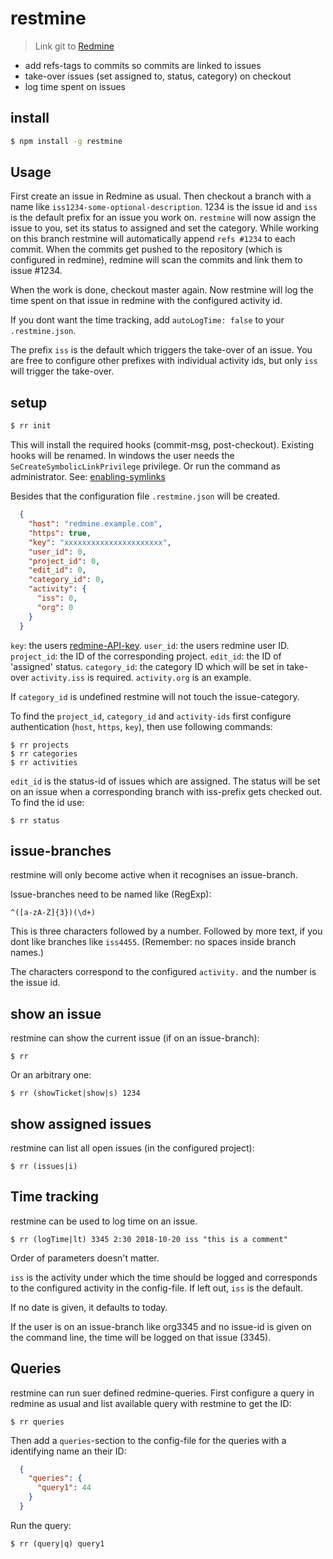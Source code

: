 # restmine

> Link git to [Redmine](https://www.redmine.org/)

* add refs-tags to commits so commits are linked to issues
* take-over issues (set assigned to, status, category) on checkout
* log time spent on issues

## install

```sh
$ npm install -g restmine
```

## Usage

First create an issue in Redmine as usual. Then checkout a branch with a name
like `iss1234-some-optional-description`. 1234 is the issue id and `iss` is the
default prefix for an issue you work on. `restmine` will now assign the issue
to you, set its status to assigned and set the category. While working on this
branch restmine will automatically append `refs #1234` to each commit. When the
commits get pushed to the repository (which is configured in redmine), redmine
will scan the commits and link them to issue #1234.

When the work is done, checkout master again. Now restmine will log the time
spent on that issue in redmine with the configured activity id.

If you dont want the time tracking, add `autoLogTime: false` to your `.restmine.json`.


The prefix `iss` is the default which triggers the take-over of an issue. You
are free to configure other prefixes with individual activity ids, but only
`iss` will trigger the take-over.


## setup

```sh
$ rr init
```

This will install the required hooks (commit-msg, post-checkout). Existing
hooks will be renamed. In windows the user needs the
`SeCreateSymbolicLinkPrivilege` privilege. Or run the command as administrator.
See: [enabling-symlinks](https://ember-cli.com/user-guide/#enabling-symlinks)

Besides that the configuration file `.restmine.json` will be created.

``` json
  {
    "host": "redmine.example.com",
    "https": true,
    "key": "xxxxxxxxxxxxxxxxxxxxxx",
    "user_id": 0,
    "project_id": 0,
    "edit_id": 0,
    "category_id": 0,
    "activity": {
      "iss": 0,
      "org": 0
    }
  }
```

`key`: the users [redmine-API-key](http://www.redmine.org/projects/redmine/wiki/Rest_api#Authentication).
`user_id`: the users redmine user ID.
`project_id`: the ID of the corresponding project.
`edit_id`: the ID of 'assigned' status.
`category_id`: the category ID which will be set in take-over
`activity.iss` is required. `activity.org` is an example.

If `category_id` is undefined restmine will not touch the issue-category.

To find the `project_id`, `category_id` and `activity-ids` first configure
authentication (`host`, `https`, `key`), then use following commands:

    $ rr projects
    $ rr categories
    $ rr activities

`edit_id` is the status-id of issues which are assigned. The status will be set
on an issue when a corresponding branch with iss-prefix gets checked out. To
find the id use:

    $ rr status


## issue-branches

restmine will only become active when it recognises an issue-branch.

Issue-branches need to be named like (RegExp):

    ^([a-zA-Z]{3})(\d+)

This is three characters followed by a number. Followed by more text, if you
dont like branches like `iss4455`. (Remember: no spaces inside branch names.)

The characters correspond to the configured `activity.`
and the number is the issue id.

## show an issue

restmine can show the current issue (if on an issue-branch):

    $ rr

Or an arbitrary one:

    $ rr (showTicket|show|s) 1234

## show assigned issues

restmine can list all open issues (in the configured project):

    $ rr (issues|i)

## Time tracking

restmine can be used to log time on an issue.

    $ rr (logTime|lt) 3345 2:30 2018-10-20 iss "this is a comment"

Order of parameters doesn't matter.

`iss` is the activity under which the time should be logged and corresponds to
the configured activity in the config-file. If left out, `iss` is the default.

If no date is given, it defaults to today.

If the user is on an issue-branch like org3345 and no issue-id is given
on the command line, the time will be logged on that issue (3345).

## Queries

restmine can run suer defined redmine-queries.
First configure a query in redmine as usual and list available query
with restmine to get the ID:

    $ rr queries

Then add a `queries`-section to the config-file for the queries with a
identifying name an their ID:

``` json
  {
    "queries": {
      "query1": 44
    }
  }
```

Run the query:

    $ rr (query|q) query1

